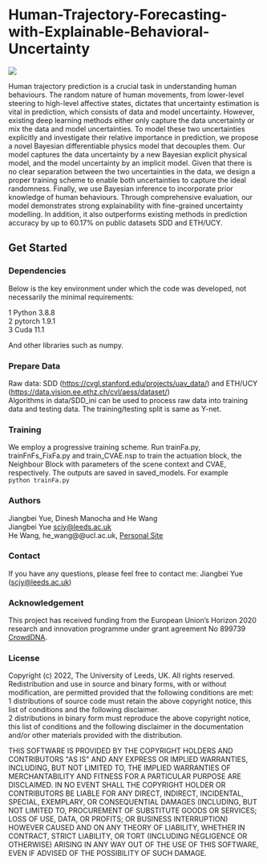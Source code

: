 # Human-Trajectory-Forecasting-with-Explainable-Behavioral-Uncertainty
![](https://github.com/realcrane/Human-Trajectory-Forecasting-with-Explainable-Behavioral-Uncertainty/blob/main/images/model.png)

Human trajectory prediction is a crucial task in understanding human behaviours. The random nature of human movements, from lower-level steering to high-level affective states, dictates that uncertainty estimation is vital in prediction, which consists of data and model uncertainty. However, existing deep learning methods either only capture the data uncertainty or mix the data and model uncertainties. To model these two uncertainties explicitly and investigate their relative importance in prediction, we propose a novel Bayesian differentiable physics model that decouples them. Our model captures the data uncertainty by a new Bayesian explicit physical model, and the model uncertainty by an implicit model. Given that there is no clear separation between the two uncertainties in the data, we design a proper training scheme to enable both uncertainties to capture the ideal randomness. Finally, we use Bayesian inference to incorporate prior knowledge of human behaviours. Through comprehensive evaluation, our model demonstrates strong explainability with fine-grained uncertainty modelling. In addition, it also outperforms existing methods in prediction accuracy by up to 60.17% on public datasets SDD and ETH/UCY.

## Get Started
### Dependencies
Below is the key environment under which the code was developed, not necessarily the minimal requirements:  
  
 1 Python 3.8.8  
 2 pytorch 1.9.1  
 3 Cuda 11.1  
  
And other libraries such as numpy.  
### Prepare Data  
Raw data: SDD (https://cvgl.stanford.edu/projects/uav_data/) and ETH/UCY (https://data.vision.ee.ethz.ch/cvl/aess/dataset/)  
Algorithms in data/SDD_ini can be used to process raw data into training data and testing data. The training/testing split is same as Y-net.  

### Training  
We employ a progressive training scheme. Run trainFa.py, trainFnFs_FixFa.py and train_CVAE.nsp to train the actuation block, the Neighbour Block with parameters of the scene context and CVAE, respectively. The outputs are saved in saved_models.
For example  
`python trainFa.py                                                                                `  

### Authors  
Jiangbei Yue, Dinesh Manocha and He Wang  
Jiangbei Yue scjy@leeds.ac.uk  
He Wang, he_wang@@ucl.ac.uk, [Personal Site](http://drhewang.com/)   

### Contact  
If you have any questions, please feel free to contact me: Jiangbei Yue (scjy@leeds.ac.uk)  

### Acknowledgement  
This project has received funding from the European Union’s Horizon 2020 research and innovation programme under grant agreement No 899739 [CrowdDNA](https://crowddna.eu/). 

### License  
Copyright (c) 2022, The University of Leeds, UK. All rights reserved.  
Redistribution and use in source and binary forms, with or without modification, are permitted provided that the following conditions are met:    
 1 distributions of source code must retain the above copyright notice, this list of conditions and the following disclaimer.    
 2 distributions in binary form must reproduce the above copyright notice, this list of conditions and the following disclaimer in the documentation and/or other materials provided with the distribution.

THIS SOFTWARE IS PROVIDED BY THE COPYRIGHT HOLDERS AND CONTRIBUTORS "AS IS" AND ANY EXPRESS OR IMPLIED WARRANTIES, INCLUDING, BUT NOT LIMITED TO, THE IMPLIED WARRANTIES OF MERCHANTABILITY AND FITNESS FOR A PARTICULAR PURPOSE ARE DISCLAIMED. IN NO EVENT SHALL THE COPYRIGHT HOLDER OR CONTRIBUTORS BE LIABLE FOR ANY DIRECT, INDIRECT, INCIDENTAL, SPECIAL, EXEMPLARY, OR CONSEQUENTIAL DAMAGES (INCLUDING, BUT NOT LIMITED TO, PROCUREMENT OF SUBSTITUTE GOODS OR SERVICES; LOSS OF USE, DATA, OR PROFITS; OR BUSINESS INTERRUPTION) HOWEVER CAUSED AND ON ANY THEORY OF LIABILITY, WHETHER IN CONTRACT, STRICT LIABILITY, OR TORT (INCLUDING NEGLIGENCE OR OTHERWISE) ARISING IN ANY WAY OUT OF THE USE OF THIS SOFTWARE, EVEN IF ADVISED OF THE POSSIBILITY OF SUCH DAMAGE.
